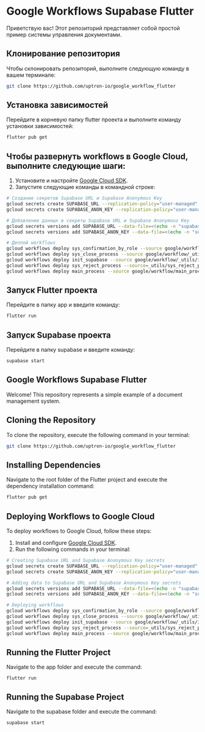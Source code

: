 # Google Workflows Supabase Flutter

Приветствую вас! Этот репозиторий представляет собой простой пример системы управления документами.

## Клонирование репозитория

Чтобы склонировать репозиторий, выполните следующую команду в вашем терминале:

```bash
git clone https://github.com/uptron-io/google_workflow_flutter
```

## Установка зависимостей

Перейдите в корневую папку flutter проекта и выполните команду установки зависимостей:
```bash
flutter pub get
```

## Чтобы развернуть workflows в Google Cloud, выполните следующие шаги:
1. Установите и настройте [Google Cloud SDK](https://cloud.google.com/sdk/docs/install).
2. Запустите следующие команды в командной строке:
```bash
# Создание секретов Supabase URL и Supabase Anonymous Key
gcloud secrets create SUPABASE_URL --replication-policy="user-managed" --locations=europe-west4
gcloud secrets create SUPABASE_ANON_KEY --replication-policy="user-managed" --locations=europe-west4

# Добавление данных в секреты Supabase URL и Supabase Anonymous Key
gcloud secrets versions add SUPABASE_URL --data-file=<(echo -n "supabase_url")
gcloud secrets versions add SUPABASE_ANON_KEY --data-file=<(echo -n "supabase_anon_key")

# Деплой workflows
gcloud workflows deploy sys_confirmation_by_role --source google/workflow/_utils/sys_confirmation_by_role.yaml --service-account=your_service_account@your_project_name.iam.gserviceaccount.com --location europe-west4
gcloud workflows deploy sys_close_process --source google/workflow/_utils/sys_close_process.yaml --service-account=your_service_account@your_project_name.iam.gserviceaccount.com --location europe-west4
gcloud workflows deploy init_supabase --source google/workflow/_utils/init_supabase.yaml --service-account=your_service_account@your_project_name.iam.gserviceaccount.com --location europe-west4
gcloud workflows deploy sys_reject_process --source=_utils/sys_reject_process.yaml --service-account=your_service_account@your_project_name.iam.gserviceaccount.com
gcloud workflows deploy main_process --source google/workflow/main_process.yaml --service-account=your_service_account@your_project_name.iam.gserviceaccount.com --location europe-west4
```

## Запуск Flutter проекта

Перейдите в папку app и введите команду:

```bash
flutter run
```

## Запуск Supabase проекта

Перейдите в папку supabase и введите команду:

```bash
supabase start
```
## Google Workflows Supabase Flutter

Welcome! This repository represents a simple example of a document management system.

## Cloning the Repository
To clone the repository, execute the following command in your terminal:
```bash 
git clone https://github.com/uptron-io/google_workflow_flutter
```

## Installing Dependencies
Navigate to the root folder of the Flutter project and execute the dependency installation command:
```bash 
flutter pub get
```

## Deploying Workflows to Google Cloud
To deploy workflows to Google Cloud, follow these steps:
1. Install and configure [Google Cloud SDK](https://cloud.google.com/sdk/docs/install).
2. Run the following commands in your terminal:
```bash
# Creating Supabase URL and Supabase Anonymous Key secrets
gcloud secrets create SUPABASE_URL --replication-policy="user-managed" --locations=europe-west4
gcloud secrets create SUPABASE_ANON_KEY --replication-policy="user-managed" --locations=europe-west4

# Adding data to Supabase URL and Supabase Anonymous Key secrets
gcloud secrets versions add SUPABASE_URL --data-file=<(echo -n "supabase_url")
gcloud secrets versions add SUPABASE_ANON_KEY --data-file=<(echo -n "supabase_anon_key")

# Deploying workflows
gcloud workflows deploy sys_confirmation_by_role --source google/workflow/_utils/sys_confirmation_by_role.yaml --service-account=your_service_account@your_project_name.iam.gserviceaccount.com --location europe-west4
gcloud workflows deploy sys_close_process --source google/workflow/_utils/sys_close_process.yaml --service-account=your_service_account@your_project_name.iam.gserviceaccount.com --location europe-west4
gcloud workflows deploy init_supabase --source google/workflow/_utils/init_supabase.yaml --service-account=your_service_account@your_project_name.iam.gserviceaccount.com --location europe-west4
gcloud workflows deploy sys_reject_process --source=_utils/sys_reject_process.yaml --service-account=your_service_account@your_project_name.iam.gserviceaccount.com
gcloud workflows deploy main_process --source google/workflow/main_process.yaml --service-account=your_service_account@your_project_name.iam.gserviceaccount.com --location europe-west4
```

## Running the Flutter Project
Navigate to the app folder and execute the command:
```shell
flutter run
```

## Running the Supabase Project
Navigate to the supabase folder and execute the command:
```shell
supabase start
```
